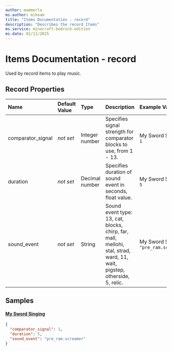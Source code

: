 ```yaml
---
author: mammerla
ms.author: mikeam
title: "Items Documentation - record"
description: "Describes the record Items"
ms.service: minecraft-bedrock-edition
ms.date: 02/11/2025 
---
```


# Items Documentation - record

Used by record items to play music.


## Record Properties

|Name       |Default Value |Type |Description |Example Values |
|:----------|:-------------|:----|:-----------|:------------- |
| comparator_signal | *not set* | Integer number | Specifies signal strength for comparator blocks to use, from 1 - 13. | My Sword Singing: `1` | 
| duration | *not set* | Decimal number | Specifies duration of sound event in seconds, float value. | My Sword Singing: `5` | 
| sound_event | *not set* | String | Sound event type: 13, cat, blocks, chirp, far, mall, mellohi, stal, strad, ward, 11, wait, pigstep, otherside, 5, relic. | My Sword Singing: `"pre_ram.screamer"` | 

## Samples

#### [My Sword Singing](https://github.com/microsoft/minecraft-samples/tree/main/custom_items/behavior_packs/custom_item/items/my_sword_singing.json)


```json
{
  "comparator_signal": 1,
  "duration": 5,
  "sound_event": "pre_ram.screamer"
}
```
